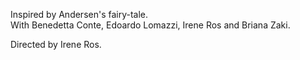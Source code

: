 Inspired by Andersen's fairy-tale.  
With Benedetta Conte, Edoardo Lomazzi, Irene Ros and Briana Zaki.  
  
Directed by Irene Ros.